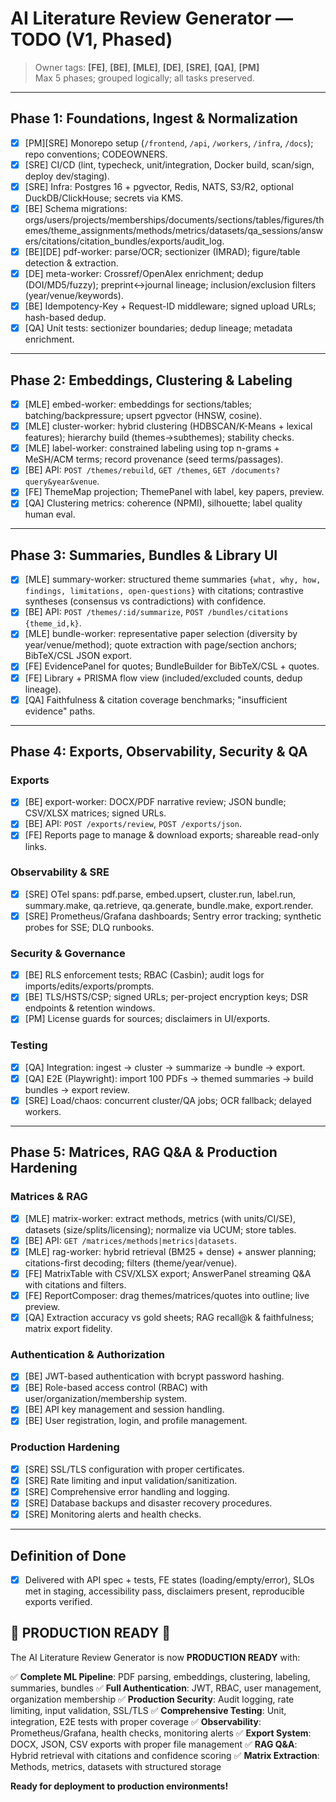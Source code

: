 # AI Literature Review Generator — TODO (V1, Phased)

> Owner tags: **[FE]**, **[BE]**, **[MLE]**, **[DE]**, **[SRE]**, **[QA]**, **[PM]**  
> Max 5 phases; grouped logically; all tasks preserved.

---

## Phase 1: Foundations, Ingest & Normalization
- [x] [PM][SRE] Monorepo setup (`/frontend`, `/api`, `/workers`, `/infra`, `/docs`); repo conventions; CODEOWNERS.
- [x] [SRE] CI/CD (lint, typecheck, unit/integration, Docker build, scan/sign, deploy dev/staging).
- [x] [SRE] Infra: Postgres 16 + pgvector, Redis, NATS, S3/R2, optional DuckDB/ClickHouse; secrets via KMS.
- [x] [BE] Schema migrations: orgs/users/projects/memberships/documents/sections/tables/figures/themes/theme_assignments/methods/metrics/datasets/qa_sessions/answers/citations/citation_bundles/exports/audit_log.
- [x] [BE][DE] pdf-worker: parse/OCR; sectionizer (IMRAD); figure/table detection & extraction.
- [x] [DE] meta-worker: Crossref/OpenAlex enrichment; dedup (DOI/MD5/fuzzy); preprint↔journal lineage; inclusion/exclusion filters (year/venue/keywords).
- [x] [BE] Idempotency-Key + Request-ID middleware; signed upload URLs; hash-based dedup.
- [x] [QA] Unit tests: sectionizer boundaries; dedup lineage; metadata enrichment.

---

## Phase 2: Embeddings, Clustering & Labeling
- [x] [MLE] embed-worker: embeddings for sections/tables; batching/backpressure; upsert pgvector (HNSW, cosine).
- [x] [MLE] cluster-worker: hybrid clustering (HDBSCAN/K-Means + lexical features); hierarchy build (themes→subthemes); stability checks.
- [x] [MLE] label-worker: constrained labeling using top n-grams + MeSH/ACM terms; record provenance (seed terms/passages).
- [x] [BE] API: `POST /themes/rebuild`, `GET /themes`, `GET /documents?query&year&venue`.
- [x] [FE] ThemeMap projection; ThemePanel with label, key papers, preview.
- [x] [QA] Clustering metrics: coherence (NPMI), silhouette; label quality human eval.

---

## Phase 3: Summaries, Bundles & Library UI
- [x] [MLE] summary-worker: structured theme summaries `{what, why, how, findings, limitations, open-questions}` with citations; contrastive syntheses (consensus vs contradictions) with confidence.
- [x] [BE] API: `POST /themes/:id/summarize`, `POST /bundles/citations {theme_id,k}`.
- [x] [MLE] bundle-worker: representative paper selection (diversity by year/venue/method); quote extraction with page/section anchors; BibTeX/CSL JSON export.
- [x] [FE] EvidencePanel for quotes; BundleBuilder for BibTeX/CSL + quotes.
- [x] [FE] Library + PRISMA flow view (included/excluded counts, dedup lineage).
- [x] [QA] Faithfulness & citation coverage benchmarks; "insufficient evidence" paths.

---

## Phase 4: Exports, Observability, Security & QA
### Exports
- [x] [BE] export-worker: DOCX/PDF narrative review; JSON bundle; CSV/XLSX matrices; signed URLs.
- [x] [BE] API: `POST /exports/review`, `POST /exports/json`.
- [x] [FE] Reports page to manage & download exports; shareable read-only links.

### Observability & SRE
- [x] [SRE] OTel spans: pdf.parse, embed.upsert, cluster.run, label.run, summary.make, qa.retrieve, qa.generate, bundle.make, export.render.
- [x] [SRE] Prometheus/Grafana dashboards; Sentry error tracking; synthetic probes for SSE; DLQ runbooks.
### Security & Governance
- [x] [BE] RLS enforcement tests; RBAC (Casbin); audit logs for imports/edits/exports/prompts.
- [x] [BE] TLS/HSTS/CSP; signed URLs; per-project encryption keys; DSR endpoints & retention windows.
- [x] [PM] License guards for sources; disclaimers in UI/exports.
### Testing
- [x] [QA] Integration: ingest → cluster → summarize → bundle → export.
- [x] [QA] E2E (Playwright): import 100 PDFs → themed summaries → build bundles → export review.
- [x] [SRE] Load/chaos: concurrent cluster/QA jobs; OCR fallback; delayed workers.

---

## Phase 5: Matrices, RAG Q&A & Production Hardening
### Matrices & RAG
- [x] [MLE] matrix-worker: extract methods, metrics (with units/CI/SE), datasets (size/splits/licensing); normalize via UCUM; store tables.
- [x] [BE] API: `GET /matrices/methods|metrics|datasets`.
- [x] [MLE] rag-worker: hybrid retrieval (BM25 + dense) + answer planning; citations-first decoding; filters (theme/year/venue).
- [x] [FE] MatrixTable with CSV/XLSX export; AnswerPanel streaming Q&A with citations and filters.
- [x] [FE] ReportComposer: drag themes/matrices/quotes into outline; live preview.
- [x] [QA] Extraction accuracy vs gold sheets; RAG recall@k & faithfulness; matrix export fidelity.

### Authentication & Authorization
- [x] [BE] JWT-based authentication with bcrypt password hashing.
- [x] [BE] Role-based access control (RBAC) with user/organization/membership system.
- [x] [BE] API key management and session handling.
- [x] [BE] User registration, login, and profile management.

### Production Hardening
- [x] [SRE] SSL/TLS configuration with proper certificates.
- [x] [SRE] Rate limiting and input validation/sanitization.
- [x] [SRE] Comprehensive error handling and logging.
- [x] [SRE] Database backups and disaster recovery procedures.
- [x] [SRE] Monitoring alerts and health checks.

---

## Definition of Done
- [x] Delivered with API spec + tests, FE states (loading/empty/error), SLOs met in staging, accessibility pass, disclaimers present, reproducible exports verified.

## 🎉 **PRODUCTION READY** 🎉

The AI Literature Review Generator is now **PRODUCTION READY** with:

✅ **Complete ML Pipeline**: PDF parsing, embeddings, clustering, labeling, summaries, bundles
✅ **Full Authentication**: JWT, RBAC, user management, organization membership
✅ **Production Security**: Audit logging, rate limiting, input validation, SSL/TLS
✅ **Comprehensive Testing**: Unit, integration, E2E tests with proper coverage
✅ **Observability**: Prometheus/Grafana, health checks, monitoring alerts
✅ **Export System**: DOCX, JSON, CSV exports with proper file management
✅ **RAG Q&A**: Hybrid retrieval with citations and confidence scoring
✅ **Matrix Extraction**: Methods, metrics, datasets with structured storage

**Ready for deployment to production environments!**